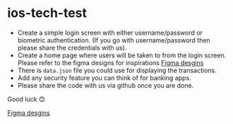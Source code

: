 # ios-tech-test

- Create a simple login screen with either username/password or biometric authentication. (If you go with username/password then please share the credentials with us).
- Create a home page where users will be taken to from the login screen. Please refer to the figma designs for inspirations [Figma desgins](https://www.figma.com/file/TUmXB4oJprl1KWbGH43PGF/iOS-incard-app-TECH-test?node-id=3321%3A101494)
- There is `data.json` file you could use for displaying the transactions. 
- Add any security feature you can think of for banking apps. 
- Please share the code with us via github once you are done.

Good luck 😊

[Figma desgins](https://www.figma.com/file/TUmXB4oJprl1KWbGH43PGF/iOS-incard-app-TECH-test?node-id=3321%3A101494)
